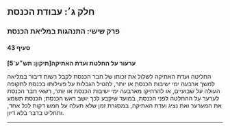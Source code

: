 ## חלק ג׳: עבודת הכנסת

### פרק שישי: התנהגות במליאת הכנסת

#### סעיף 43

**ערעור על החלטת ועדת האתיקה[תיקון: תש״ע־5]**

החליטה ועדת האתיקה לשלול את זכותו של חבר הכנסת
 לקבל רשות דיבור במליאה למשך ארבעה ימי ישיבות הכנסת או יותר, להטיל 
הגבלות על פעילותו בכנסת לתקופה העולה על שבועיים, או להרחיקו מארבעה ימי 
ישיבות הכנסת או יותר, רשאי חבר הכנסת לערער על ההחלטה לפני הכנסת, במועד 
שיקבע לכך יושב ראש הכנסת; הכנסת תשמע את המערער ואת נציג ועדת האתיקה, 
במסגרת זמן שלא תעלה על חמש דקות לכל אחד, ותחליט בדבר בלא דיון.

----

